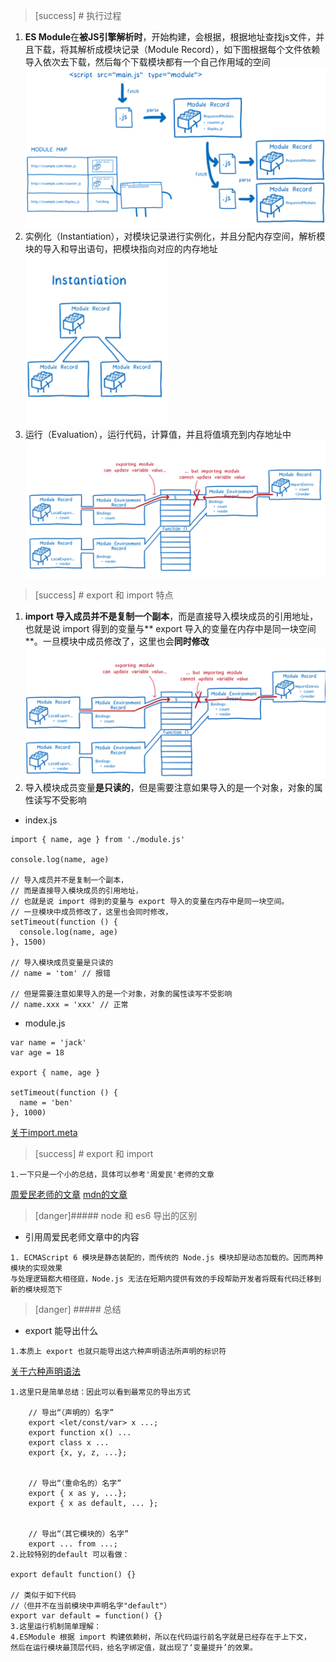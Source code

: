 >[success] # 执行过程
1. **ES Module**在**被JS引擎解析时**，开始构建，会根据，根据地址查找js文件，并且下载，将其解析成模块记录（Module Record），如下图根据每个文件依赖导入依次去下载，然后每个下载模块都有一个自己作用域的空间
![](images/screenshot_1663991669273.png)
2. 实例化（Instantiation），对模块记录进行实例化，并且分配内存空间，解析模块的导入和导出语句，把模块指向对应的内存地址
![](images/screenshot_1663991625963.png)
3. 运行（Evaluation），运行代码，计算值，并且将值填充到内存地址中
![](images/screenshot_1663991702548.png)
>[success] # export 和 import 特点
1. **import 导入成员并不是复制一个副本**，而是直接导入模块成员的引用地址，也就是说 import 得到的变量与** export 导入的变量在内存中是同一块空间**。一旦模块中成员修改了，这里也会**同时修改**
![](images/screenshot_1663920826620.png)
2. 导入模块成员变量**是只读的**，但是需要注意如果导入的是一个对象，对象的属性读写不受影响
* index.js
~~~
import { name, age } from './module.js'

console.log(name, age)

// 导入成员并不是复制一个副本，
// 而是直接导入模块成员的引用地址，
// 也就是说 import 得到的变量与 export 导入的变量在内存中是同一块空间。
// 一旦模块中成员修改了，这里也会同时修改，
setTimeout(function () {
  console.log(name, age)
}, 1500)

// 导入模块成员变量是只读的
// name = 'tom' // 报错

// 但是需要注意如果导入的是一个对象，对象的属性读写不受影响
// name.xxx = 'xxx' // 正常
~~~
* module.js
~~~
var name = 'jack'
var age = 18

export { name, age }

setTimeout(function () {
  name = 'ben'
}, 1000)

~~~

[关于import.meta](https://developer.mozilla.org/zh-CN/docs/Web/JavaScript/Reference/Statements/import.meta)
>[success] # export 和 import
~~~
1.一下只是一个小的总结，具体可以参考'周爱民'老师的文章
~~~
[周爱民老师的文章](https://time.geekbang.org/column/article/166491)
[mdn的文章](https://developer.mozilla.org/zh-CN/docs/Web/JavaScript/Reference/Statements/export)

>[danger]##### node 和 es6 导出的区别
* 引用周爱民老师文章中的内容
~~~
1. ECMAScript 6 模块是静态装配的，而传统的 Node.js 模块却是动态加载的。因而两种模块的实现效果
与处理逻辑都大相径庭，Node.js 无法在短期内提供有效的手段帮助开发者将既有代码迁移到新的模块规范下
~~~
>[danger] ##### 总结
* export 能导出什么

~~~
1.本质上 export 也就只能导出这六种声明语法所声明的标识符
~~~
[关于六种声明语法](https://www.kancloud.cn/cyyspring/more/1292116)
~~~
1.这里只是简单总结：因此可以看到最常见的导出方式

    // 导出“（声明的）名字”
    export <let/const/var> x ...;
    export function x() ...
    export class x ...
    export {x, y, z, ...};
    
    
    // 导出“（重命名的）名字”
    export { x as y, ...};
    export { x as default, ... };
    
    
    // 导出“（其它模块的）名字”
    export ... from ...;
2.比较特别的default 可以看做：

export default function() {}

// 类似于如下代码
//（但并不在当前模块中声明名字"default"）
export var default = function() {}
3.这里运行机制简单理解：
4.ESModule 根据 import 构建依赖树，所以在代码运行前名字就是已经存在于上下文，
然后在运行模块最顶层代码，给名字绑定值，就出现了‘变量提升’的效果。
~~~